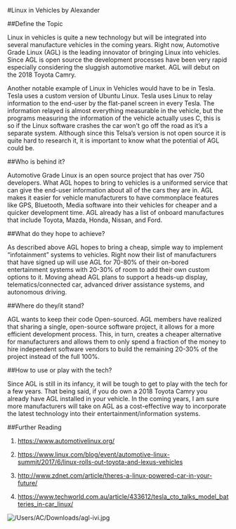 #Linux in Vehicles
by Alexander

##Define the Topic

Linux in vehicles is quite a new technology but will be integrated into several
manufacture vehicles in the coming years. Right now, Automotive Grade Linux
(AGL) is the leading innovator of bringing Linux into vehicles. Since AGL is
open source the development processes have been very rapid especially
considering the sluggish automotive market. AGL will debut on the 2018 Toyota
Camry.

Another notable example of Linux in Vehicles would have to be in Tesla. Tesla
uses a custom version of Ubuntu Linux. Tesla uses Linux to relay information to
the end-user by the flat-panel screen in every Tesla. The information relayed is
almost everything measurable in the vehicle, but the programs measuring the
information of the vehicle actually uses C, this is so if the Linux software
crashes the car won't go off the road as it’s a separate system. Although since
this Telsa’s version is not open source it is quite hard to research it, it is
important to know what the potential of AGL could be.

##Who is behind it?

Automotive Grade Linux is an open source project that has over 750 developers.
What AGL hopes to bring to vehicles is a uniformed service that can give the
end-user information about all of the cars they are in. AGL makes it easier for
vehicle manufacturers to have commonplace features like GPS, Bluetooth, Media
software into their vehicles for cheaper and a quicker development time. AGL
already has a list of onboard manufactures that include Toyota, Mazda, Honda,
Nissan, and Ford.

##What do they hope to achieve?

As described above AGL hopes to bring a cheap, simple way to implement
“infotainment” systems to vehicles. Right now their list of manufacturers that
have signed up will use AGL for 70-80% of their on-bored entertainment systems
with 20-30% of room to add their own custom options to it. Moving ahead AGL
plans to support a heads-up display, telematics/connected car, advanced driver
assistance systems, and autonomous driving.

##Where do they/it stand?

AGL wants to keep their code Open-sourced. AGL members have realized that
sharing a single, open-source software project, it allows for a more efficient
development process. This, in turn, creates a cheaper alternative for
manufacturers and allows them to only spend a fraction of the money to hire
independent software vendors to build the remaining 20-30% of the project
instead of the full 100%.

##How to use or play with the tech?

Since AGL is still in its infancy, it will be tough to get to play with the
tech for a few years. That being said, if you do own a 2018 Toyota Camry you
already have AGL installed in your vehicle. In the coming years, I am sure more
manufacturers will take on AGL as a cost-effective way to incorporate the latest
technology into their entertainment/information systems.

##Further Reading

1.  <https://www.automotivelinux.org/>

2.  <https://www.linux.com/blog/event/automotive-linux-summit/2017/6/linux-rolls-out-toyota-and-lexus-vehicles>

3.  <http://www.zdnet.com/article/theres-a-linux-powered-car-in-your-future/>

4.  <https://www.techworld.com.au/article/433612/tesla_cto_talks_model_batteries_in-car_linux/>

![/Users/AC/Downloads/agl-ivi.jpg](/pix/reports/27-1.jpg)
